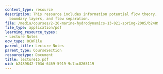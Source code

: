 ```yaml
---
content_type: resource
description: This resource includes information potential flow theory, form drag,
  boundary layers, and flow separation.
file: /media/courses/2-20-marine-hydrodynamics-13-021-spring-2005/b2489842703d646959199c7ac8265119_lecture15.pdf
file_type: application/pdf
learning_resource_types:
- Lecture Notes
ocw_type: OCWFile
parent_title: Lecture Notes
parent_type: CourseSection
resourcetype: Document
title: lecture15.pdf
uid: b2489842-703d-6469-5919-9c7ac8265119
---
```


